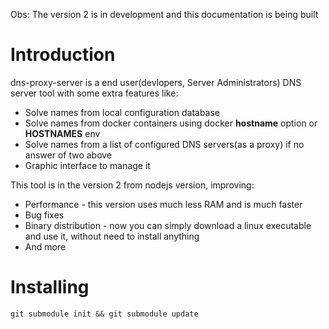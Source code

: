Obs: The version 2 is in development and this documentation is being built

# Introduction
dns-proxy-server is a end user(devlopers, Server Administrators) DNS server tool with some extra features like:

* Solve names from local configuration database
* Solve names from docker containers using docker **hostname** option or **HOSTNAMES** env
* Solve names from a list of configured DNS servers(as a proxy) if no answer of two above
* Graphic interface to manage it


This tool is in the version 2 from nodejs version, improving:
* Performance - this version uses much less RAM and is much faster
* Bug fixes
* Binary distribution - now you can simply download a linux executable and use it, without need to install anything
* And more

# Installing

	git submodule init && git submodule update
